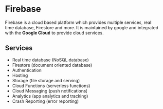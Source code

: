 # Firebase

Firebase is a cloud based platform which provides multiple services, real time database, Firestore and more. It is maintained by google and integrated with the **Google Cloud** to provide cloud services.

## Services

- Real time database (NoSQL database)
- Firestore (document oriented database)
- Authentication
- Hosting
- Storage (file storage and serving)
- Cloud Functions (serverless functions)
- Cloud Messaging (push notifications)
- Analytics (app analytics and tracking)
- Crash Reporting (error reporting)
